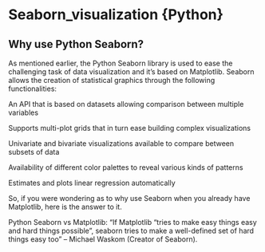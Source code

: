 # Seaborn_visualization {Python}
## Why use Python Seaborn?
As mentioned earlier, the Python Seaborn library is used to ease the challenging task of data visualization and it’s based on Matplotlib.
Seaborn allows the creation of statistical graphics through the following functionalities:

An API that is based on datasets allowing comparison between multiple variables

Supports multi-plot grids that in turn ease building complex visualizations

Univariate and bivariate visualizations available to compare between subsets of data

Availability of different color palettes to reveal various kinds of patterns

Estimates and plots linear regression automatically

So, if you were wondering as to why use Seaborn when you already have Matplotlib, here is the answer to it.

Python Seaborn vs Matplotlib:
“If Matplotlib “tries to make easy things easy and hard things possible”, seaborn tries to make a well-defined set of hard things easy too” – Michael Waskom (Creator of Seaborn).

